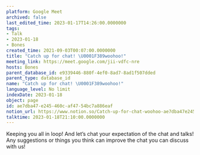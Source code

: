 ```yaml
---
platform: Google Meet
archived: false
last_edited_time: 2023-01-17T14:26:00.0000000
tags:
- Talk
- 2023-01-18
- Bones
created_time: 2021-09-03T00:07:00.0000000
title: "Catch up for chat! \U0001F389woohoo!"
meeting_link: https://meet.google.com/jii-vdfc-nre
hosts: Bones
parent_database_id: e9339446-880f-4ef0-8ad7-8ad1f507dded
parent_type: database_id
name: "Catch up for chat! \U0001F389woohoo!"
language_level: No limit
indexDate: 2023-01-18
object: page
id: ae7dba47-e245-460c-af47-54bc7a886eaf
notion_url: https://www.notion.so/Catch-up-for-chat-woohoo-ae7dba47e245460caf4754bc7a886eaf
talktime: 2023-01-18T21:10:00.0000000
---
```


Keeping you all in loop! And let’s chat your expectation of the chat and talks!
Any suggestions or things you think can improve the chat you can discuss with us!





